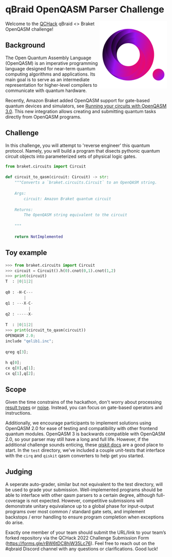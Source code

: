 # qBraid OpenQASM Parser Challenge

<a href="https://qbraid.com/">
    <img src="_static/logo.png"
         alt="qbraid logo"
         width="210px"
         align="right">
</a>

Welcome to the [QCHack](https://www.quantumcoalition.io/) qBraid <> Braket OpenQASM challenge!


## Background


The Open Quantum Assembly Language (OpenQASM) is an imperative programming language designed for near-term quantum computing algorithms and applications. Its main goal is to serve as an intermediate representation for higher-level compilers to communicate with quantum hardware.

Recently, Amazon Braket added OpenQASM support for gate-based quantum devices and simulators, see [Running your circuits with OpenQASM 3.0](https://docs.aws.amazon.com/braket/latest/developerguide/braket-openqasm.html). This new integration allows creating and submitting quantum tasks directly from OpenQASM programs.

## Challenge

In this challenge, you will attempt to 'reverse engineer' this quantum protocol. Namely, you will build a program that disects pythonic quantum circuit objects into parameterized sets of physical logic gates.

```python
from braket.circuits import Circuit

def circuit_to_qasm(circuit: Circuit) -> str:
    """Converts a `braket.circuits.Circuit` to an OpenQASM string.

    Args:
        circuit: Amazon Braket quantum circuit

    Returns:
        The OpenQASM string equivalent to the circuit

    """

    return NotImplemented
```

## Toy example

```python
>>> from braket.circuits import Circuit
>>> circuit = Circuit().h(0).cnot(0,1).cnot(1,2)
>>> print(circuit)
T  : |0|1|2|

q0 : -H-C---
        |
q1 : ---X-C-
          |
q2 : -----X-

T  : |0|1|2|
>>> print(circuit_to_qasm(circuit))
OPENQASM 2.0;
include "qelib1.inc";

qreg q[3];

h q[0];
cx q[0],q[1];
cx q[1],q[2];
```

## Scope

Given the time constrains of the hackathon, don't worry about processing [result types](https://github.com/aws/amazon-braket-sdk-python/blob/0d28a8fa89263daf5d88bc706e79200d8dc091a8/src/braket/circuits/result_types.py) or [noise](https://github.com/aws/amazon-braket-sdk-python/blob/0d28a8fa89263daf5d88bc706e79200d8dc091a8/src/braket/circuits/noise.py). Instead, you can focus on gate-based operators and instructions.

Additionally, we encourage participants to implement solutions using OpenQASM 2.0 for ease of testing and compatibility with other frontend quantum modules. OpenQASM 3 is backwards compatible with OpenQASM 2.0, so your
parser may still have a long and full life. However, if the additional challenge sounds enticing, these [qiskit docs](https://qiskit.github.io/openqasm/index.html) are a good place to start. In the `test` directory, we've included a couple unit-tests that interface with the `cirq` and `qiskit` qasm converters to help get you started.

## Judging

A seperate auto-grader, similar but not equivalent to the test directory, will be used to grade your submission. Well-implemented programs should be able to interface with other qasm parsers to a certain degree, although full-coverage is not expected. However, competitive submissions will demonstrate unitary equivalance up to a global phase for input-output programs over most common / standard gate sets, and implement backstops / error handling to ensure program completion when exceptions do arise.

Exactly one member of your team should submit the URL/link to your team’s forked repository via the QCHack 2022 Challenge Submission Form (https://forms.gle/rBW6tDC8hjW35Lc76). Feel free to reach out on the \#qbraid Discord channel with any questions or clarifications. Good luck!
